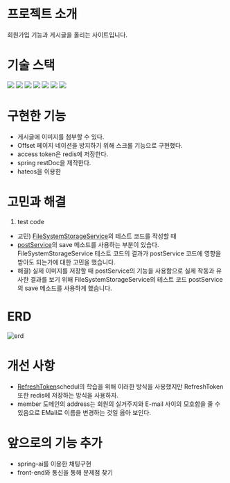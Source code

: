 # 프로젝트 소개
회원가입 기능과 게시글을 올리는 사이트입니다.


# 기술 스택
<img src="https://img.shields.io/badge/java-007396?style=for-the-badge&logo=java&logoColor=white">
<img src="https://img.shields.io/badge/spring-6DB33F?style=for-the-badge&logo=spring&logoColor=white">
<img src="https://img.shields.io/badge/springboot-6DB33F?style=for-the-badge&logo=springboot&logoColor=white">
<img src="https://img.shields.io/badge/spring_security-6DB33F?style=for-the-badge&logo=springSecurity&logoColor=white">
<img src="https://img.shields.io/badge/spring_JPA-6DB33F?style=for-the-badge&logo=springdatajpa&logoColor=white">
<img src="https://img.shields.io/badge/mariaDB-003545?style=for-the-badge&logo=mariaDB&logoColor=white">
<img src="https://img.shields.io/badge/redis-red?style=for-the-badge&logo=redis&logoColor=white">

# 구현한 기능 
+ 게시글에 이미지를 첨부할 수 있다.
+ Offset 페이지 네이션을 방지하기 위해 스크롤 기능으로 구현했다.  
+ access token은 redis에 저장한다.
+ spring restDoc을 제작한다.
+ hateos을 이용한 

# 고민과 해결
1. test code
+ 고민)  [FileSystemStorageService](src/main/java/com/example/simple_blog/service/post/file/FileSystemStorageService.java)의 테스트 코드를 작성할 때 
+ [postService](src/main/java/com/example/simple_blog/service/post/PostService.java)의 save 메소드를 사용하는 부분이 있습다. FileSystemStorageService 테스트 코드의 결과가 postService 코드에 영향을 받아도 되는가에 대한 고민을 했습니다. 
+ 해결) 실제 이미지를 저장할 때 postService의 기능을 사용함으로 실제 작동과 유사한 결과를 보기 위해 FileSystemStorageService의 테스트 코드 postService의 save 메소드를 사용하게 했습니다.


# ERD
![erd](https://github.com/sea-of-fertility/simple_blog/assets/96536414/f264aac6-6d60-4ac7-91cd-b1435098b967)

# 개선 사항
+ [RefreshToken](src/main/java/com/example/simple_blog/config/schedul/RefreshTokenCheck.java)schedul의 학습을 위해 이러한 방식을 사용했지만 RefreshToken 또한 redis에 저장하는 방식을 사용하자.
+ member 도메인의  address는 회원의 실거주지와 E-mail 사이의 모호함을 줄 수 있음으로 EMail로 이름을 변경하는 것일 옳아 보인다.


# 앞으로의 기능 추가
+ spring-ai를 이용한 채팅구현
+ front-end와 통신을 통해 문제점 찾기